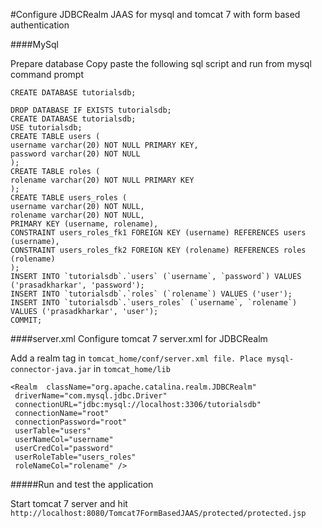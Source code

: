 #Configure JDBCRealm JAAS for mysql and tomcat 7 with form based authentication

####MySql

Prepare database 
Copy paste the following sql script and run from mysql command prompt

```
CREATE DATABASE tutorialsdb;

DROP DATABASE IF EXISTS tutorialsdb;
CREATE DATABASE tutorialsdb;
USE tutorialsdb;
CREATE TABLE users (
username varchar(20) NOT NULL PRIMARY KEY,
password varchar(20) NOT NULL
);
CREATE TABLE roles (
rolename varchar(20) NOT NULL PRIMARY KEY
);
CREATE TABLE users_roles (
username varchar(20) NOT NULL,
rolename varchar(20) NOT NULL,
PRIMARY KEY (username, rolename),
CONSTRAINT users_roles_fk1 FOREIGN KEY (username) REFERENCES users (username),
CONSTRAINT users_roles_fk2 FOREIGN KEY (rolename) REFERENCES roles (rolename)
);
INSERT INTO `tutorialsdb`.`users` (`username`, `password`) VALUES ('prasadkharkar', 'password');
INSERT INTO `tutorialsdb`.`roles` (`rolename`) VALUES ('user');
INSERT INTO `tutorialsdb`.`users_roles` (`username`, `rolename`) VALUES ('prasadkharkar', 'user');
COMMIT;
```


####server.xml
Configure tomcat 7 server.xml for JDBCRealm

Add a realm tag in ```tomcat_home/conf/server.xml file. Place mysql-connector-java.jar``` in ```tomcat_home/lib```
```
<Realm  className="org.apache.catalina.realm.JDBCRealm"
 driverName="com.mysql.jdbc.Driver"
 connectionURL="jdbc:mysql://localhost:3306/tutorialsdb"
 connectionName="root"
 connectionPassword="root"
 userTable="users"
 userNameCol="username"
 userCredCol="password"
 userRoleTable="users_roles"
 roleNameCol="rolename" />
 ```
#####Run and test the application

Start tomcat 7 server and hit
```http://localhost:8080/Tomcat7FormBasedJAAS/protected/protected.jsp```
